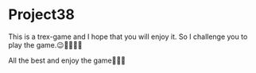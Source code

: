 # Project38
This is a trex-game and I hope that you will enjoy it. So I challenge you to play the game.😉🐱‍🐉🐱‍🐉

All the best and enjoy the game👍🏻🥇
